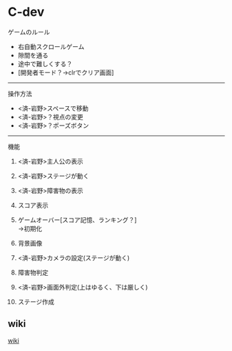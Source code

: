 # C-dev
ゲームのルール
- 右自動スクロールゲーム
- 隙間を通る
- 途中で難しくする？
- [開発者モード？→clrでクリア画面]
---
操作方法

- <済-岩野>スペースで移動  
- <済-岩野>？視点の変更  
- <済-岩野>？ポーズボタン  
---
機能

1. <済-岩野>主人公の表示

2. <済-岩野>ステージが動く

3. <済-岩野>障害物の表示

4. スコア表示

5. ゲームオーバー[スコア記憶、ランキング？]  
→初期化

6. 背景画像

7. <済-岩野>カメラの設定(ステージが動く)

8. 障害物判定

9. <済-岩野>画面外判定(上はゆるく、下は厳しく)

10. ステージ作成


## wiki

[wiki](https://github.com/noza-15/C-dev/wiki)
